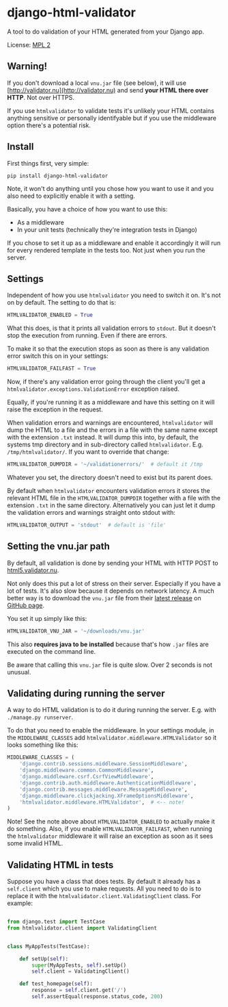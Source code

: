 django-html-validator
=====================

A tool to do validation of your HTML generated from your Django app.

License: [MPL 2](http://www.mozilla.org/MPL/2.0/)


Warning!
--------

If you don't download a local `vnu.jar` file (see below), it will use
[http://validator.nu](http://validator.nu) and send **your HTML there over HTTP**.
Not over HTTPS.

If you use `htmlvalidator` to validate tests it's unlikely your HTML contains
anything sensitive or personally identifyable but if you use the middleware
option there's a potential risk.

Install
-------

First things first, very simple:

    pip install django-html-validator

Note, it won't do anything until you chose how you want to use it and you also
need to explicitly enable it with a setting.

Basically, you have a choice of how you want to use this:

* As a middleware
* In your unit tests (technically they're integration tests in Django)

If you chose to set it up as a middleware and enable it accordingly it will
run for every rendered template in the tests too. Not just when you run the
server.

Settings
--------

Independent of how you use `htmlvalidator` you need to switch it on.
It's not on by default. The setting to do that is:

```python
HTMLVALIDATOR_ENABLED = True
```

What this does, is that it prints all validation errors to `stdout`.
But it doesn't stop the execution from running. Even if there are errors.

To make it so that the execution stops as soon as there is any validation
error switch this on in your settings:

```python
HTMLVALIDATOR_FAILFAST = True
```

Now, if there's any validation error going through the client you'll
get a `htmlvalidator.exceptions.ValidationError` exception raised.

Equally, if you're running it as a middleware and have this setting on it
will raise the exception in the request.

When validation errors and warnings are encountered, `htmlvalidator` will
dump the HTML to a file and the errors in a file with the same name except
with the extension `.txt` instead. It will dump this into, by default, the
systems tmp directory and in sub-directory called `htmlvalidator`.
E.g. `/tmp/htmlvalidator/`. If you want to override that change:

```python
HTMLVALIDATOR_DUMPDIR = '~/validationerrors/'  # default it /tmp
```
Whatever you set, the directory doesn't need to exist but its parent does.

By default when `htmlvalidator` encounters validation errors it stores
the relevant HTML file in the `HTMLVALIDATOR_DUMPDIR` together with a file
with the extension `.txt` in the same directory. Alternatively you can just let
it dump the validation errors and warnings straight onto stdout with:

```python
HTMLVALIDATOR_OUTPUT = 'stdout'  # default is 'file'
```

Setting the vnu.jar path
------------------------

By default, all validation is done by sending your HTML with HTTP POST to
[html5.validator.nu](http://html5.validator.nu/).

Not only does this put a lot of stress on their server. Especially if you have
a lot of tests. It's also slow because it depends on network latency. A much
better way is to download the `vnu.jar` file from their
[latest release](https://github.com/validator/validator.github.io/releases/latest) on
[GitHub page](https://github.com/validator/).

You set it up simply like this:

```python
HTMLVALIDATOR_VNU_JAR = '~/downloads/vnu.jar'
```

This also **requires java to be installed** because that's how `.jar` files are
executed on the command line.

Be aware that calling this `vnu.jar` file is quite slow. Over 2 seconds is
not unusual.



Validating during running the server
------------------------------------

A way to do HTML validation is to do it during running the
server. E.g. with `./manage.py runserver`.

To do that you need to enable the middleware. In your settings module,
in the `MIDDLEWARE_CLASSES` add
`htmlvalidator.middleware.HTMLValidator` so it looks something like
this:

```python
MIDDLEWARE_CLASSES = (
    'django.contrib.sessions.middleware.SessionMiddleware',
    'django.middleware.common.CommonMiddleware',
    'django.middleware.csrf.CsrfViewMiddleware',
    'django.contrib.auth.middleware.AuthenticationMiddleware',
    'django.contrib.messages.middleware.MessageMiddleware',
    'django.middleware.clickjacking.XFrameOptionsMiddleware',
    'htmlvalidator.middleware.HTMLValidator',  # <-- note!
)
```

Note! See the note above about `HTMLVALIDATOR_ENABLED` to actually
make it do something.
Also, if you enable `HTMLVALIDATOR_FAILFAST`, when running the
`htmlvalidator` middleware it will raise an exception as soon as it
sees some invalid HTML.


Validating HTML in tests
------------------------

Suppose you have a class that does tests. By default it already has a
`self.client` which you use to make requests. All you need to do is to
replace it with the `htmlvalidator.client.ValidatingClient`
class. For example:

```python

from django.test import TestCase
from htmlvalidator.client import ValidatingClient


class MyAppTests(TestCase):

    def setUp(self):
        super(MyAppTests, self).setUp()
        self.client = ValidatingClient()

    def test_homepage(self):
        response = self.client.get('/')
        self.assertEqual(response.status_code, 200)
```
